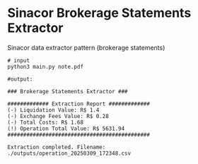 # Sinacor Brokerage Statements Extractor

Sinacor data extractor pattern (brokerage statements)


```shell
# input
python3 main.py note.pdf

#output:

### Brokerage Statements Extractor ###

############# Extraction Report #############
(-) Liquidation Value: R$ 1.4
(-) Exchange Fees Value: R$ 0.28
(-) Total Costs: R$ 1.68
(!) Operation Total Value: R$ 5631.94
#############################################

Extraction completed. Filename: ./outputs/operation_20250309_172348.csv
```